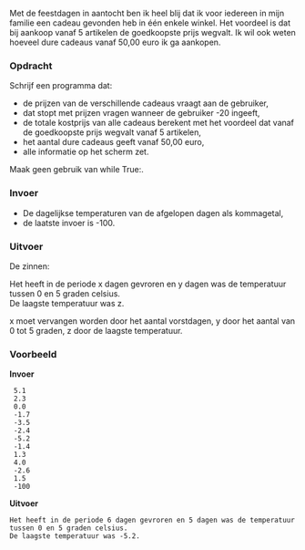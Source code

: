 Met de feestdagen in aantocht ben ik heel blij dat ik voor iedereen in mijn familie een cadeau gevonden heb in één enkele winkel. Het voordeel is dat bij aankoop vanaf 5 artikelen de goedkoopste prijs wegvalt. Ik wil ook weten hoeveel dure cadeaus vanaf 50,00 euro ik ga aankopen. 

### Opdracht

Schrijf een programma dat:

- de prijzen van de verschillende cadeaus vraagt aan de gebruiker,
- dat stopt met prijzen vragen wanneer de gebruiker -20 ingeeft,
- de totale kostprijs van alle cadeaus berekent met het voordeel dat vanaf de goedkoopste prijs wegvalt vanaf 5 artikelen,
- het aantal dure cadeaus geeft vanaf 50,00 euro,
- alle informatie op het scherm zet.

Maak geen gebruik van while True:.

### Invoer

- De dagelijkse temperaturen van de afgelopen dagen als kommagetal,
- de laatste invoer is -100.

### Uitvoer

De zinnen: 

Het heeft in de periode x dagen gevroren en y dagen was de temperatuur tussen 0 en 5 graden celsius.  
De laagste temperatuur was z. 
     
x moet vervangen worden door het aantal vorstdagen, y door het aantal van 0 tot 5 graden, z door de laagste temperatuur.     

### Voorbeeld

**Invoer**

     5.1
     2.3
     0.0
     -1.7
     -3.5
     -2.4
     -5.2
     -1.4
     1.3
     4.0
     -2.6
     1.5
     -100

**Uitvoer**

    Het heeft in de periode 6 dagen gevroren en 5 dagen was de temperatuur tussen 0 en 5 graden celsius. 
    De laagste temperatuur was -5.2. 
